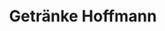 ---
title: "Getränke Hoffmann"
url: /blankenfelde-mahlow/getraenke-hoffmann-weidendamm/
shop: Getränke
---